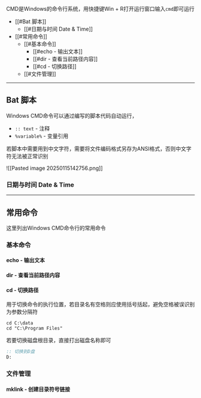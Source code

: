 CMD是Windows的命令行系统，用快捷键Win + R打开运行窗口输入`cmd`即可运行


+ [[#Bat 脚本]]
	+ [[#日期与时间 Date & Time]]
+ [[#常用命令]]
	+ [[#基本命令]]
		+ [[#echo - 输出文本]]
		+ [[#dir - 查看当前路径内容]]
		+ [[#cd - 切换路径]]
	+ [[#文件管理]]

---
## Bat 脚本 

Windows CMD命令可以通过编写的脚本代码自动运行，

+ `:: text` - 注释
+ `%variable%` - 变量引用

若脚本中需要用到中文字符，需要将文件编码格式另存为ANSI格式，否则中文字符无法被正常识别

![[Pasted image 20250115142756.png]]

### 日期与时间 Date & Time




---
## 常用命令

这里列出Windows CMD命令行的常用命令

### 基本命令

#### echo - 输出文本


#### dir - 查看当前路径内容


#### cd - 切换路径

用于切换命令的执行位置，若目录名有空格则应使用括号括起，避免空格被误识别为参数分隔符

```
cd C:\data
cd "C:\Program Files"
```

若要切换磁盘根目录，直接打出磁盘名称即可

```cmd
:: 切换到D盘
D:
```


### 文件管理

#### mklink - 创建目录符号链接